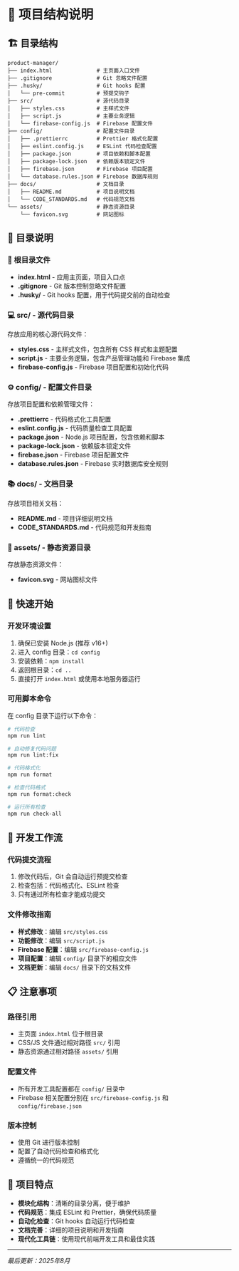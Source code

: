 # 📁 项目结构说明

## 🏗️ 目录结构

```
product-manager/
├── index.html              # 主页面入口文件
├── .gitignore              # Git 忽略文件配置
├── .husky/                 # Git hooks 配置
│   └── pre-commit          # 预提交钩子
├── src/                    # 源代码目录
│   ├── styles.css          # 主样式文件
│   ├── script.js           # 主要业务逻辑
│   └── firebase-config.js  # Firebase 配置文件
├── config/                 # 配置文件目录
│   ├── .prettierrc         # Prettier 格式化配置
│   ├── eslint.config.js    # ESLint 代码检查配置
│   ├── package.json        # 项目依赖和脚本配置
│   ├── package-lock.json   # 依赖版本锁定文件
│   ├── firebase.json       # Firebase 项目配置
│   └── database.rules.json # Firebase 数据库规则
├── docs/                   # 文档目录
│   ├── README.md           # 项目说明文档
│   └── CODE_STANDARDS.md   # 代码规范文档
└── assets/                 # 静态资源目录
    └── favicon.svg         # 网站图标
```

## 📂 目录说明

### 🎯 根目录文件
- **index.html** - 应用主页面，项目入口点
- **.gitignore** - Git 版本控制忽略文件配置
- **.husky/** - Git hooks 配置，用于代码提交前的自动检查

### 💻 src/ - 源代码目录
存放应用的核心源代码文件：
- **styles.css** - 主样式文件，包含所有 CSS 样式和主题配置
- **script.js** - 主要业务逻辑，包含产品管理功能和 Firebase 集成
- **firebase-config.js** - Firebase 项目配置和初始化代码

### ⚙️ config/ - 配置文件目录
存放项目配置和依赖管理文件：
- **.prettierrc** - 代码格式化工具配置
- **eslint.config.js** - 代码质量检查工具配置
- **package.json** - Node.js 项目配置，包含依赖和脚本
- **package-lock.json** - 依赖版本锁定文件
- **firebase.json** - Firebase 项目配置文件
- **database.rules.json** - Firebase 实时数据库安全规则

### 📚 docs/ - 文档目录
存放项目相关文档：
- **README.md** - 项目详细说明文档
- **CODE_STANDARDS.md** - 代码规范和开发指南

### 🎨 assets/ - 静态资源目录
存放静态资源文件：
- **favicon.svg** - 网站图标文件

## 🚀 快速开始

### 开发环境设置
1. 确保已安装 Node.js (推荐 v16+)
2. 进入 config 目录：`cd config`
3. 安装依赖：`npm install`
4. 返回根目录：`cd ..`
5. 直接打开 `index.html` 或使用本地服务器运行

### 可用脚本命令
在 config 目录下运行以下命令：

```bash
# 代码检查
npm run lint

# 自动修复代码问题
npm run lint:fix

# 代码格式化
npm run format

# 检查代码格式
npm run format:check

# 运行所有检查
npm run check-all
```

## 🔧 开发工作流

### 代码提交流程
1. 修改代码后，Git 会自动运行预提交检查
2. 检查包括：代码格式化、ESLint 检查
3. 只有通过所有检查才能成功提交

### 文件修改指南
- **样式修改**：编辑 `src/styles.css`
- **功能修改**：编辑 `src/script.js`
- **Firebase 配置**：编辑 `src/firebase-config.js`
- **项目配置**：编辑 `config/` 目录下的相应文件
- **文档更新**：编辑 `docs/` 目录下的文档文件

## 📋 注意事项

### 路径引用
- 主页面 `index.html` 位于根目录
- CSS/JS 文件通过相对路径 `src/` 引用
- 静态资源通过相对路径 `assets/` 引用

### 配置文件
- 所有开发工具配置都在 `config/` 目录中
- Firebase 相关配置分别在 `src/firebase-config.js` 和 `config/firebase.json`

### 版本控制
- 使用 Git 进行版本控制
- 配置了自动代码检查和格式化
- 遵循统一的代码规范

## 🎯 项目特点

- **模块化结构**：清晰的目录分离，便于维护
- **代码规范**：集成 ESLint 和 Prettier，确保代码质量
- **自动化检查**：Git hooks 自动运行代码检查
- **文档完善**：详细的项目说明和开发指南
- **现代化工具链**：使用现代前端开发工具和最佳实践

---

*最后更新：2025年8月*